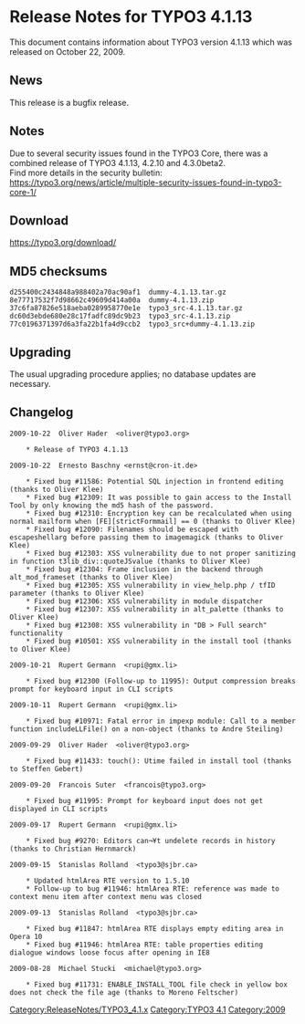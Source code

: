 Release Notes for TYPO3 4.1.13
==============================

This document contains information about TYPO3 version 4.1.13 which was
released on October 22, 2009.

News
----

This release is a bugfix release.

Notes
-----

Due to several security issues found in the TYPO3 Core, there was a
combined release of TYPO3 4.1.13, 4.2.10 and 4.3.0beta2.\
Find more details in the security bulletin:
<https://typo3.org/news/article/multiple-security-issues-found-in-typo3-core-1/>

Download
--------

<https://typo3.org/download/>

MD5 checksums
-------------

    d255400c2434848a988402a70ac90af1  dummy-4.1.13.tar.gz
    8e77717532f7d98662c49609d414a00a  dummy-4.1.13.zip
    37c6fa87826e518aeba0289958770e1e  typo3_src-4.1.13.tar.gz
    dc60d3ebde680e28c17fadfc89dc9b23  typo3_src-4.1.13.zip
    77c0196371397d6a3fa22b1fa4d9ccb2  typo3_src+dummy-4.1.13.zip

Upgrading
---------

The usual upgrading procedure applies; no database updates are
necessary.

Changelog
---------

    2009-10-22  Oliver Hader  <oliver@typo3.org>

        * Release of TYPO3 4.1.13

    2009-10-22  Ernesto Baschny <ernst@cron-it.de>

        * Fixed bug #11586: Potential SQL injection in frontend editing (thanks to Oliver Klee)
        * Fixed bug #12309: It was possible to gain access to the Install Tool by only knowing the md5 hash of the password.
        * Fixed bug #12310: Encryption key can be recalculated when using normal mailform when [FE][strictFormmail] == 0 (thanks to Oliver Klee)
        * Fixed bug #12090: Filenames should be escaped with escapeshellarg before passing them to imagemagick (thanks to Oliver Klee)
        * Fixed bug #12303: XSS vulnerability due to not proper sanitizing in function t3lib_div::quoteJSvalue (thanks to Oliver Klee)
        * Fixed bug #12304: Frame inclusion in the backend through alt_mod_frameset (thanks to Oliver Klee)
        * Fixed bug #12305: XSS vulnerability in view_help.php / tfID parameter (thanks to Oliver Klee)
        * Fixed bug #12306: XSS vulnerability in module dispatcher
        * Fixed bug #12307: XSS vulnerability in alt_palette (thanks to Oliver Klee)
        * Fixed bug #12308: XSS vulnerability in "DB > Full search" functionality
        * Fixed bug #10501: XSS vulnerability in the install tool (thanks to Oliver Klee)

    2009-10-21  Rupert Germann  <rupi@gmx.li>

        * Fixed bug #12300 (Follow-up to 11995): Output compression breaks prompt for keyboard input in CLI scripts

    2009-10-11  Rupert Germann  <rupi@gmx.li>

        * Fixed bug #10971: Fatal error in impexp module: Call to a member function includeLLFile() on a non-object (thanks to Andre Steiling)

    2009-09-29  Oliver Hader  <oliver@typo3.org>

        * Fixed bug #11433: touch(): Utime failed in install tool (thanks to Steffen Gebert)

    2009-09-20  Francois Suter  <francois@typo3.org>

        * Fixed bug #11995: Prompt for keyboard input does not get displayed in CLI scripts

    2009-09-17  Rupert Germann  <rupi@gmx.li>

        * Fixed bug #9270: Editors can¬¥t undelete records in history (thanks to Christian Hernmarck)

    2009-09-15  Stanislas Rolland  <typo3@sjbr.ca>

        * Updated htmlArea RTE version to 1.5.10
        * Follow-up to bug #11946: htmlArea RTE: reference was made to context menu item after context menu was closed

    2009-09-13  Stanislas Rolland  <typo3@sjbr.ca>

        * Fixed bug #11847: htmlArea RTE displays empty editing area in Opera 10
        * Fixed bug #11946: htmlArea RTE: table properties editing dialogue windows loose focus after opening in IE8

    2009-08-28  Michael Stucki  <michael@typo3.org>

        * Fixed bug #11731: ENABLE_INSTALL_TOOL file check in yellow box does not check the file age (thanks to Moreno Feltscher)

<Category:ReleaseNotes/TYPO3_4.1.x> [Category:TYPO3
4.1](Category:TYPO3_4.1 "wikilink") <Category:2009>
